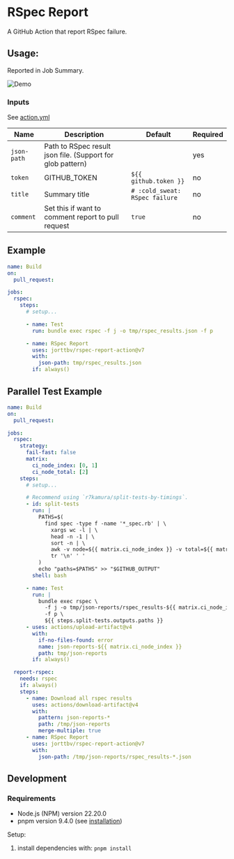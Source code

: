 # RSpec Report

A GitHub Action that report RSpec failure.

## Usage:

Reported in Job Summary.

![Demo](https://i.gyazo.com/f1367e662dbdca161e3fa8e503fb8fb3.png)

### Inputs

See [action.yml](action.yml)

| Name | Description | Default | Required |
| - | - | - | - |
| `json-path` | Path to RSpec result json file. (Support for glob pattern) | | yes |
| `token` | GITHUB_TOKEN | `${{ github.token }}` | no |
| `title` | Summary title | `# :cold_sweat: RSpec failure` | no |
| `comment` | Set this if want to comment report to pull request | `true` | no |

## Example

```yaml
name: Build
on:
  pull_request:

jobs:
  rspec:
    steps:
      # setup...

      - name: Test
        run: bundle exec rspec -f j -o tmp/rspec_results.json -f p

      - name: RSpec Report
        uses: jorttbv/rspec-report-action@v7
        with:
          json-path: tmp/rspec_results.json
        if: always()
```

## Parallel Test Example
```yaml
name: Build
on:
  pull_request:

jobs:
  rspec:
    strategy:
      fail-fast: false
      matrix:
        ci_node_index: [0, 1]
        ci_node_total: [2]
    steps:
      # setup...

      # Recommend using `r7kamura/split-tests-by-timings`.
      - id: split-tests
        run: |
          PATHS=$(
            find spec -type f -name '*_spec.rb' | \
              xargs wc -l | \
              head -n -1 | \
              sort -n | \
              awk -v node=${{ matrix.ci_node_index }} -v total=${{ matrix.ci_node_total }} 'NR % total == node {print $2}' | \
              tr '\n' ' '
          )
          echo "paths=$PATHS" >> "$GITHUB_OUTPUT"
        shell: bash

      - name: Test
        run: |
          bundle exec rspec \
            -f j -o tmp/json-reports/rspec_results-${{ matrix.ci_node_index }}.json \
            -f p \
            ${{ steps.split-tests.outputs.paths }}
      - uses: actions/upload-artifact@v4
        with:
          if-no-files-found: error
          name: json-reports-${{ matrix.ci_node_index }}
          path: tmp/json-reports
        if: always()

  report-rspec:
    needs: rspec
    if: always()
    steps:
      - name: Download all rspec results
        uses: actions/download-artifact@v4
        with:
          pattern: json-reports-*
          path: /tmp/json-reports
          merge-multiple: true
      - name: RSpec Report
        uses: jorttbv/rspec-report-action@v7
        with:
          json-path: /tmp/json-reports/rspec_results-*.json
```

## Development

### Requirements
- Node.js (NPM) version 22.20.0
- pnpm version 9.4.0 (see [installation](https://pnpm.io/installation))

Setup:
1. install dependencies with: `pnpm install`
